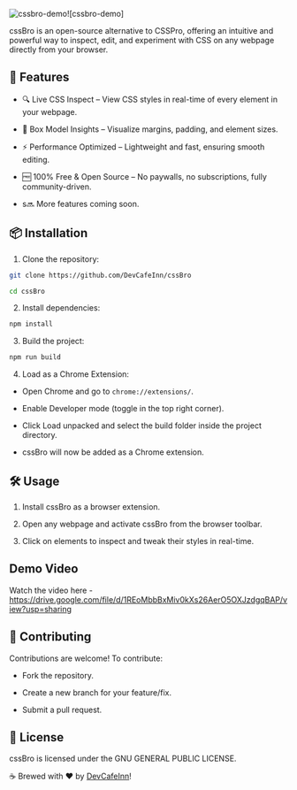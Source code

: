 ![cssbro-demo](https://github.com/user-attachments/assets/17569714-9e4f-4c57-a055-98afdeb0f8f8)![cssbro-demo]

cssBro is an open-source alternative to CSSPro, offering an intuitive and powerful way to inspect, edit, and experiment with CSS on any webpage directly from your browser.

## 🚀 Features

- 🔍 Live CSS Inspect – View CSS styles in real-time of every element in your webpage.

- 📏 Box Model Insights – Visualize margins, padding, and element sizes.

- ⚡ Performance Optimized – Lightweight and fast, ensuring smooth editing.

- 🆓 100% Free & Open Source – No paywalls, no subscriptions, fully community-driven.

- s🔜 More features coming soon.

## 📦 Installation

1. Clone the repository:

```sh
git clone https://github.com/DevCafeInn/cssBro

cd cssBro
```

2. Install dependencies:

```sh
npm install
```

3. Build the project:

```sh
npm run build
```

4. Load as a Chrome Extension:

- Open Chrome and go to `chrome://extensions/`.

- Enable Developer mode (toggle in the top right corner).

- Click Load unpacked and select the build folder inside the project directory.

- cssBro will now be added as a Chrome extension.

## 🛠️ Usage

1. Install cssBro as a browser extension.

2. Open any webpage and activate cssBro from the browser toolbar.

3. Click on elements to inspect and tweak their styles in real-time.

## Demo Video
Watch the video here - https://drive.google.com/file/d/1REoMbbBxMiv0kXs26AerO5OXJzdgqBAP/view?usp=sharing


## 🌱 Contributing

Contributions are welcome! To contribute:

- Fork the repository.

- Create a new branch for your feature/fix.

- Submit a pull request.

## 📜 License

cssBro is licensed under the GNU GENERAL PUBLIC LICENSE.


☕ Brewed with ❤️ by [DevCafeInn](https://github.com/DevCafeInn)!
